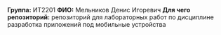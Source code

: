 **Группа:** ИТ2201
**ФИО:** Мельников Денис Игоревич 
**Для чего репозиторий:** репозиторий для лабораторных работ по дисциплине разработка приложений под мобильные устройства